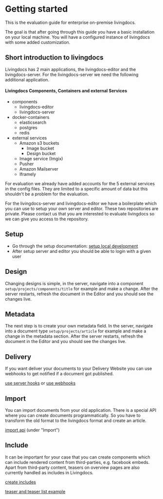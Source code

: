 # Getting started
This is the evaluation guide for enterprise on-premise livingdocs. 

The goal is that after going through this guide you have a basic installation on your local machine. You will have a configured instance of livingdocs with some added customization. 

## Short introduction to livingdocs
Livingdocs has 2 main applications, the livingdocs-editor and the livingdocs-server. For the livingdocs-server we need the following additional application.

#### Livingdocs Components, Containers and external Services
- components
  - livingdocs-editor
  - livingdocs-server
- docker-containers
  - elasticsearch
  - postgres
  - redis
- external services
  - Amazon s3 buckets
    - Image bucket
    - Design bucket
  - Image service (Imgix)
  - Pusher
  - Amazon Mailserver
  - Iframely

For evaluation we already have added accounts for the 5 external services in the config files. They are limited to a specific amount of data but this shouldn't be a problem for the evaluation.

For the livingdocs-server and livingdocs-editor we have a boilerplate which you can use to setup your own server and editor. These two repositories are private. Please contact us that you are interested to evaluate livingdocs so we can give you access to the repository.

## Setup
- Go through the setup documentation: [setup local development](../guides/getting-started-with-local-development.md)
- After setup server and editor you should be able to login with a given user

## Design
Changing designs is simple, in the server, navigate into a component `setup/projects/components/title` for example and make a change. After the server restarts, refresh the document in the Editor and you should see the changes live.

## Metadata
The next step is to create your own metadata field. In the server, navigate into a document type `setup/projects/article` for example and make a change in the metadata section. After the server restarts, refresh the document in the Editor and you should see the changes live.

## Delivery
If you want deliver your documents to your Delivery Website you can use webhooks to get notified if a document got published.

[use server hooks](../reference-docs/server-configuration/hooks.md)
or
[use webhooks](../reference-docs/server-configuration/webhooks.md)

## Import
You can import documents from your old application. There is a special API where you can create documents programmatically. So you have to transform the old format to the livingdocs format and create an article.

[import api](https://edit.livingdocs.io/public-api) (under "Import")

## Include
It can be important for your case that you can create components which can include rendered content from third-parties, e.g. facebook embeds.
Apart from third-party content, teasers on overview pages are also currently handled as includes in Livingdocs.

[create includes](../reference-docs/includes/intro.md)

[teaser and teaser list example](../reference-docs/includes/embed_and_list.md)